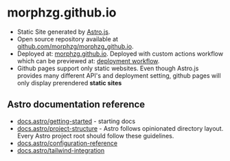 # morphzg.github.io

- Static Site generated by [Astro.js](https://astro.build/).
- Open source repository available at [github.com/morphzg/morphzg_github.io](https://github.com/MorphZG/morphzg.github.io).
- Deployed at: [morphzg.github.io](https://morphzg.github.io). Deployed with custom actions workflow which can be previewed at: [deployment workflow](https://github.com/MorphZG/morphzg.github.io/blob/main/.github/workflows/deploy.yml).
- Github pages support only static websites. Even though Astro.js provides many different API's and deployment setting, github pages will only display prerendered **static sites**

## Astro documentation reference

- [docs.astro/getting-started](https://docs.astro.build/en/getting-started/) - starting docs
- [docs.astro/project-structure](https://docs.astro.build/en/basics/project-structure/) - Astro follows opinionated directory layout. Every Astro project root should follow these guidelines.
- [docs.astro/configuration-reference](https://docs.astro.build/en/reference/configuration-reference/)
- [docs.astro/tailwind-integration](https://docs.astro.build/en/guides/integrations-guide/tailwind/)

